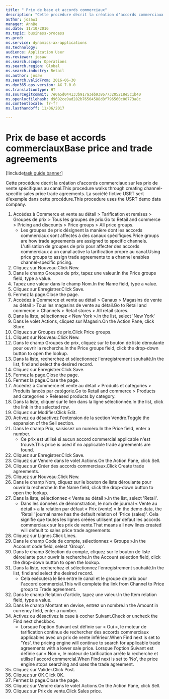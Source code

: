 ```yaml
--- 
title: " Prix de base et accords commerciaux"
description: "Cette procédure décrit la création d'accords commerciaux sur les prix de vente spécifiques au canal."
author: josaw1
manager: AnnBe
ms.date: 11/10/2016
ms.topic: business-process
ms.prod: 
ms.service: dynamics-ax-applications
ms.technology: 
audience: Application User
ms.reviewer: josaw
ms.search.scope: Operations
ms.search.region: Global
ms.search.industry: Retail
ms.author: josaw
ms.search.validFrom: 2016-06-30
ms.dyn365.ops.version: AX 7.0.0
ms.translationtype: HT
ms.sourcegitcommit: 7e0a5d044133b917a3eb9386773205218e5c1b40
ms.openlocfilehash: d9692ce9ad282b76504588d8f796560c00773a8c
ms.contentlocale: fr-fr
ms.lasthandoff: 11/06/2017

---
```

# <a name="base-price-and-trade-agreements"></a><span data-ttu-id="a80dc-103"> Prix de base et accords commerciaux</span><span class="sxs-lookup"><span data-stu-id="a80dc-103">Base price and trade agreements</span></span>

[!include[task guide banner](../includes/task-guide-banner.md)]

<span data-ttu-id="a80dc-104">Cette procédure décrit la création d'accords commerciaux sur les prix de vente spécifiques au canal.</span><span class="sxs-lookup"><span data-stu-id="a80dc-104">This procedure walks through creating channel-specific sales price trade agreements.</span></span> <span data-ttu-id="a80dc-105">La société fictive USRT sert d'exemple dans cette procédure.</span><span class="sxs-lookup"><span data-stu-id="a80dc-105">This procedure uses the USRT demo data company.</span></span>

1. <span data-ttu-id="a80dc-106">Accédez à Commerce et vente au détail > Tarification et remises > Groupes de prix > Tous les groupes de prix.</span><span class="sxs-lookup"><span data-stu-id="a80dc-106">Go to Retail and commerce > Pricing and discounts > Price groups > All price groups.</span></span>
    * <span data-ttu-id="a80dc-107">Les groupes de prix désignent la manière dont les accords commerciaux sont affectés à des canaux spécifiques.</span><span class="sxs-lookup"><span data-stu-id="a80dc-107">Price groups are how trade agreements are assigned to specific channels.</span></span> <span data-ttu-id="a80dc-108">L'utilisation de groupes de prix pour affecter des accords commerciaux à un canal active la tarification propre au canal.</span><span class="sxs-lookup"><span data-stu-id="a80dc-108">Using price groups to assign trade agreements to a channel enables channel-specific pricing.</span></span>  
2. <span data-ttu-id="a80dc-109">Cliquez sur Nouveau.</span><span class="sxs-lookup"><span data-stu-id="a80dc-109">Click New.</span></span>
3. <span data-ttu-id="a80dc-110">Dans le champ Groupes de prix, tapez une valeur.</span><span class="sxs-lookup"><span data-stu-id="a80dc-110">In the Price groups field, type a value.</span></span>
4. <span data-ttu-id="a80dc-111">Tapez une valeur dans le champ Nom.</span><span class="sxs-lookup"><span data-stu-id="a80dc-111">In the Name field, type a value.</span></span>
5. <span data-ttu-id="a80dc-112">Cliquez sur Enregistrer.</span><span class="sxs-lookup"><span data-stu-id="a80dc-112">Click Save.</span></span>
6. <span data-ttu-id="a80dc-113">Fermez la page.</span><span class="sxs-lookup"><span data-stu-id="a80dc-113">Close the page.</span></span>
7. <span data-ttu-id="a80dc-114">Accédez à Commerce et vente au détail > Canaux > Magasins de vente au détail > Tous les magasins de vente au détail.</span><span class="sxs-lookup"><span data-stu-id="a80dc-114">Go to Retail and commerce > Channels > Retail stores > All retail stores.</span></span>
8. <span data-ttu-id="a80dc-115">Dans la liste, sélectionnez « New York ».</span><span class="sxs-lookup"><span data-stu-id="a80dc-115">In the list, select 'New York'</span></span>
9. <span data-ttu-id="a80dc-116">Dans le volet Actions, cliquez sur Magasin.</span><span class="sxs-lookup"><span data-stu-id="a80dc-116">On the Action Pane, click Store.</span></span>
10. <span data-ttu-id="a80dc-117">Cliquez sur Groupes de prix.</span><span class="sxs-lookup"><span data-stu-id="a80dc-117">Click Price groups.</span></span>
11. <span data-ttu-id="a80dc-118">Cliquez sur Nouveau.</span><span class="sxs-lookup"><span data-stu-id="a80dc-118">Click New.</span></span>
12. <span data-ttu-id="a80dc-119">Dans le champ Groupes de prix, cliquez sur le bouton de liste déroulante pour ouvrir la recherche.</span><span class="sxs-lookup"><span data-stu-id="a80dc-119">In the Price groups field, click the drop-down button to open the lookup.</span></span>
13. <span data-ttu-id="a80dc-120">Dans la liste, recherchez et sélectionnez l'enregistrement souhaité.</span><span class="sxs-lookup"><span data-stu-id="a80dc-120">In the list, find and select the desired record.</span></span>
14. <span data-ttu-id="a80dc-121">Cliquez sur Enregistrer.</span><span class="sxs-lookup"><span data-stu-id="a80dc-121">Click Save.</span></span>
15. <span data-ttu-id="a80dc-122">Fermez la page.</span><span class="sxs-lookup"><span data-stu-id="a80dc-122">Close the page.</span></span>
16. <span data-ttu-id="a80dc-123">Fermez la page.</span><span class="sxs-lookup"><span data-stu-id="a80dc-123">Close the page.</span></span>
17. <span data-ttu-id="a80dc-124">Accédez à Commerce et vente au détail > Produits et catégories > Produits lancés par catégorie.</span><span class="sxs-lookup"><span data-stu-id="a80dc-124">Go to Retail and commerce > Products and categories > Released products by category.</span></span>
18. <span data-ttu-id="a80dc-125">Dans la liste, cliquer sur le lien dans la ligne sélectionnée.</span><span class="sxs-lookup"><span data-stu-id="a80dc-125">In the list, click the link in the selected row.</span></span>
19. <span data-ttu-id="a80dc-126">Cliquez sur Modifier.</span><span class="sxs-lookup"><span data-stu-id="a80dc-126">Click Edit.</span></span>
20. <span data-ttu-id="a80dc-127">Activez ou désactivez l'extension de la section Vendre.</span><span class="sxs-lookup"><span data-stu-id="a80dc-127">Toggle the expansion of the Sell section.</span></span>
21. <span data-ttu-id="a80dc-128">Dans le champ Prix, saisissez un numéro.</span><span class="sxs-lookup"><span data-stu-id="a80dc-128">In the Price field, enter a number.</span></span>
    * <span data-ttu-id="a80dc-129">Ce prix est utilisé si aucun accord commercial applicable n'est trouvé.</span><span class="sxs-lookup"><span data-stu-id="a80dc-129">This price is used if no applicable trade agreements are found.</span></span>  
22. <span data-ttu-id="a80dc-130">Cliquez sur Enregistrer.</span><span class="sxs-lookup"><span data-stu-id="a80dc-130">Click Save.</span></span>
23. <span data-ttu-id="a80dc-131">Cliquez sur Vendre dans le volet Actions.</span><span class="sxs-lookup"><span data-stu-id="a80dc-131">On the Action Pane, click Sell.</span></span>
24. <span data-ttu-id="a80dc-132">Cliquez sur Créer des accords commerciaux.</span><span class="sxs-lookup"><span data-stu-id="a80dc-132">Click Create trade agreements.</span></span>
25. <span data-ttu-id="a80dc-133">Cliquez sur Nouveau.</span><span class="sxs-lookup"><span data-stu-id="a80dc-133">Click New.</span></span>
26. <span data-ttu-id="a80dc-134">Dans le champ Nom, cliquez sur le bouton de liste déroulante pour ouvrir la recherche.</span><span class="sxs-lookup"><span data-stu-id="a80dc-134">In the Name field, click the drop-down button to open the lookup.</span></span>
27. <span data-ttu-id="a80dc-135">Dans la liste, sélectionnez « Vente au détail ».</span><span class="sxs-lookup"><span data-stu-id="a80dc-135">In the list, select 'Retail'.</span></span>
    * <span data-ttu-id="a80dc-136">Dans les données de démonstration, le nom de journal « Vente au détail » a la relation par défaut « Prix (vente) ».</span><span class="sxs-lookup"><span data-stu-id="a80dc-136">In the demo data, the 'Retail' journal name has the default relation of 'Price (sales)'.</span></span> <span data-ttu-id="a80dc-137">Cela signifie que toutes les lignes créées utilisent par défaut les accords commerciaux sur les prix de vente.</span><span class="sxs-lookup"><span data-stu-id="a80dc-137">That means all new lines created will default to sales price trade agreements.</span></span>  
28. <span data-ttu-id="a80dc-138">Cliquez sur Lignes.</span><span class="sxs-lookup"><span data-stu-id="a80dc-138">Click Lines.</span></span>
29. <span data-ttu-id="a80dc-139">Dans le champ Code de compte, sélectionnez « Groupe ».</span><span class="sxs-lookup"><span data-stu-id="a80dc-139">In the Account code field, select 'Group'.</span></span>
30. <span data-ttu-id="a80dc-140">Dans le champ Sélection du compte, cliquez sur le bouton de liste déroulante pour ouvrir la recherche.</span><span class="sxs-lookup"><span data-stu-id="a80dc-140">In the Account selection field, click the drop-down button to open the lookup.</span></span>
31. <span data-ttu-id="a80dc-141">Dans la liste, recherchez et sélectionnez l'enregistrement souhaité.</span><span class="sxs-lookup"><span data-stu-id="a80dc-141">In the list, find and select the desired record.</span></span>
    * <span data-ttu-id="a80dc-142">Cela exécutera le lien entre le canal et le groupe de prix pour l'accord commercial.</span><span class="sxs-lookup"><span data-stu-id="a80dc-142">This will complete the link from Channel to Price group to Trade agreement.</span></span>  
32. <span data-ttu-id="a80dc-143">Dans le champ Relation d'article, tapez une valeur.</span><span class="sxs-lookup"><span data-stu-id="a80dc-143">In the Item relation field, type a value.</span></span>
33. <span data-ttu-id="a80dc-144">Dans le champ Montant en devise, entrez un nombre.</span><span class="sxs-lookup"><span data-stu-id="a80dc-144">In the Amount in currency field, enter a number.</span></span>
34. <span data-ttu-id="a80dc-145">Activez ou désactivez la case à cocher Suivant.</span><span class="sxs-lookup"><span data-stu-id="a80dc-145">Check or uncheck the Find next checkbox.</span></span>
    * <span data-ttu-id="a80dc-146">Lorsque l'option Suivant est définie sur « Oui », le moteur de tarification continue de rechercher des accords commerciaux applicables avec un prix de vente inférieur.</span><span class="sxs-lookup"><span data-stu-id="a80dc-146">When Find next is set to 'Yes', the pricing engine will continue to search for applicable trade agreements with a lower sale price.</span></span> <span data-ttu-id="a80dc-147">Lorsque l'option Suivant est définie sur « Non », le moteur de tarification arrête la recherche et utilise l'accord commercial.</span><span class="sxs-lookup"><span data-stu-id="a80dc-147">When Find next is set to 'No', the price engine stops searching and uses the trade agreement.</span></span>  
35. <span data-ttu-id="a80dc-148">Cliquez sur Valider.</span><span class="sxs-lookup"><span data-stu-id="a80dc-148">Click Post.</span></span>
36. <span data-ttu-id="a80dc-149">Cliquez sur OK.</span><span class="sxs-lookup"><span data-stu-id="a80dc-149">Click OK.</span></span>
37. <span data-ttu-id="a80dc-150">Fermez la page.</span><span class="sxs-lookup"><span data-stu-id="a80dc-150">Close the page.</span></span>
38. <span data-ttu-id="a80dc-151">Cliquez sur Vendre dans le volet Actions.</span><span class="sxs-lookup"><span data-stu-id="a80dc-151">On the Action Pane, click Sell.</span></span>
39. <span data-ttu-id="a80dc-152">Cliquez sur Prix de vente.</span><span class="sxs-lookup"><span data-stu-id="a80dc-152">Click Sales price.</span></span>


